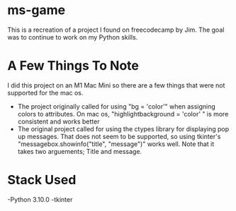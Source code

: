 # ms-game

This is a recreation of a project I found on freecodecamp by Jim. The goal was to continue to work on my Python skills.

# A Few Things To Note

I did this project on an M1 Mac Mini so there are a few things that were not supported for the mac os.


- The project originally called for using "bg = 'color'" when assigning colors to attributes. On mac os, "highlightbackground = 'color' " is more consistent and works better
- The original project called for using the ctypes library for displaying pop up messages. That does not seem to be supported, so using tkinter's "messagebox.showinfo("title", "message")" works well. Note that it takes two arguements; Title and message.


# Stack Used

-Python 3.10.0
-tkinter


